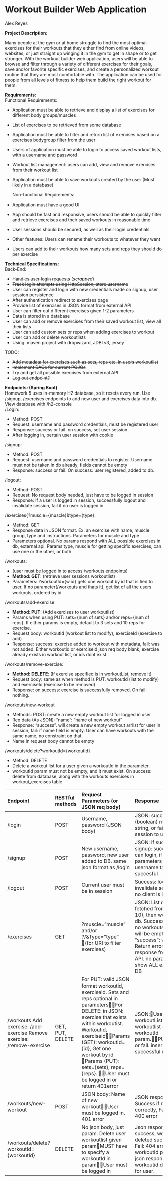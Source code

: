 # **Workout Builder Web Application**

Alex Reyes

**Project Description:**

Many people at the gym or at home struggle to find the most optimal exercises for their workouts that they either find from online videos, websites, or just straight up winging it in the gym to get in shape or to get stronger. With the workout builder web application, users will be able to browse and filter through a variety of different exercises for their goals, save and/or favorite specific exercises, and create a personalized workout routine that they are most comfortable with. The application can be used for people from all levels of fitness to help them build the right workout for them.

**Requirements:**  
Functional Requirements:

* Application must be able to retrieve and display a list of exercises for different body groups/muscles  
* List of exercises to be retrieved from some database  
* Application must be able to filter and return list of exercises based on a exercises bodygroup filter from the user  
* Users of application must be able to login to access saved workout lists, with a username and password  
* Workout list management: users can add, view and remove exercises from their workout list  
* Application must be able to save workouts created by the user (Most likely in a database)

	Non-functional Requirements:

* Application must have a good UI  
* App should be fast and responsive, users should be able to quickly filter and retrieve exercises and their saved workouts in reasonable time  
* User sessions should be secured, as well as their login credentials  
* Other features: Users can rename their workouts to whatever they want  
* Users can add to their workouts how many sets and reps they should do per exercise

**Technical Specifications:**  
      Back-End:

* ~~Handles user login requests~~  (*scrapped*)  
* ~~Track login attempts using HttpSession, store username~~  
* User can register and login with new credentials made on signup, user session persistence  
* After authentication redirect to exercises page  
* Provide list of exercises in JSON format from external API  
* User can filter out different exercises given 1-2 parameters  
* Data is stored in a database  
* User can add or remove exercises from their saved workout list, view all their lists  
* User can add custom sets or reps when adding exercises to workout  
* User can add or delete workoutlists  
* Using: maven project with dropwizard, JDBI v3, jersey

TODO:

* ~~Add metadata for exercises such as sets, reps etc. in users workoutlist~~  
* ~~Implement DAOs for current POJOs~~    
* Try and get all possible exercises from external API   
* ~~Log out endpoint?~~

**Endpoints: (Spring Boot)**  
Homework 5 uses in-memory H2 database, so it resets every run. Use /signup, /exercises endpoints to add new user and exercises data into db.  
View database with /h2-console  
/Login:

* Method: POST  
* Request: username and password credentials, must be registered user  
* Response: success or fail. on success, set user session  
* After logging in, pertain user session with cookie

/signup:

* Method: POST  
* Request: username and password credentials to register. Username must not be taken in db already, fields cannot be empty  
* Response: success or fail. On success: user registered, added to db. 

/logout:

* Method: POST  
* Request: No request body needed, just have to be logged in session  
* Response: If a user is logged in session, successfully logout and invalidate session, fail if no user is logged in

/exercises{?muscle={muscle}\&type={type}:

* Method: GET  
* Response data in JSON format. Ex: an exercise with name, muscle group, type and instructions. Parameters for muscle and type  
* Parameters optional. No params respond with ALL possible exercises in db, external api. Params type, muscle for getting specific exercises, can use one or the other, or both

/workouts:

* (user must be logged in to access /workouts endpoints)  
* **Method: GET**: (retrieve user sessions workoutlist)  
* Parameters: ?workoutId={w.id}  gets one workout by id that is tied to user. If no parameter(/workouts and thats it), get list of all the users workouts, ordered by id

/workouts/add-exercise:

* **Method: PUT**: (Add exercises to user workoutlist)  
* Params when using PUT: sets={num of sets} and/or reps={num of reps}. If either params is empty, default to 3 sets and 10 reps for exercise.  
* Request body: workoutId (workout list to modify), exerciseId (exercise to add)  
* Response: success: exercise added to workout with metadata, fail: was not added. Either workoutid or exerciseid json req body blank, exercise already exists in workout list, or ids dont exist.

/workouts/remove-exercise:

* **Method: DELETE**: (If exercise specified is in workoutList, remove it)  
* Request body: same as when method is PUT. workoutId (list to modify) and exerciseId (exercise to be removed)  
* Response: on success: exercise is successfully removed. On fail: nothing.

/workouts/new-workout

* Methods: POST: create a new empty workout list for logged in user  
* Req data (As JSON): “name”: “name of new workout”  
* Response: “success”. will create a new empty workout arrlist for user in session, fail: if name field is empty. User can have workouts with the same name, no constraint on that.  
* Name in request body cannot  be empty


/workouts/delete?workoutId={workoutId}

* Method: DELETE  
* Delete a workout list for a user given a workoutId in the parameter.   
* workoutId param must not be empty, and it must exist. On success: delete from database, along with the workouts exercises in workout\_exercises table

| Endpoint | RESTful methods | Request Parameters (or JSON req body) | Response |
| :---- | :---- | :---- | :---- |
| /login | POST | Username, password (JSON body) | JSON: success (boolean) message string, or failed. Set session to users id |
| /signup | POST | New username, password, new user added to DB. same json format as /login | JSON: if successful signup: success, user can login, if not (blank parameters or username taken) not succesful |
| /logout | POST | Current user must be in session | Success: logout and invalidate session, fail if no client is logged in |
| /exercises | GET | ?muscle=”muscle” and/or ?/\&Type=”type” (for URI to filter exercises) | JSON: List of exercises fetched from API (up to 10), then workouts in db. Success \= trueIf no workouts found, list will be empty and “success”: will be false. Return error if no response from external API. no params will now show ALL exercises in DB |
| /workouts Add exercise: /add-exercise Remove exercise: /remove-exercise | GET, PUT, DELETE | For PUT: valid JSON format workoutid, exerciseid. Sets and reps optional in parametersFor DELETE: in JSON: exercise that exists within workoutist. Workoutid, exerciseidParams (GET): workoutId={id}, Get one workout by id Params (PUT): sets={sets}, reps={reps}. User must be logged in or return 401error | JSON:Users workoutLists or single workoutlist given workoutId param.PUT:Success or fail. insert exercise on successful request. |
| /workouts/new-workout | POST | JSON body: Name of new workoutUser must be logged in. 401 error | JSON response: Success if named correctly, False, return 400 error |
| /workouts/delete?workoutId={workoutId} | DELETE | No json body, just param. Delete user workoutlist given paramMUST have to specify a workoutId in paramUser must be logged in | Json response: on success, workout deleted successfully. Fail: 404 error if workoutId param is null, json response fail if workoutid does not exist for user. |

 